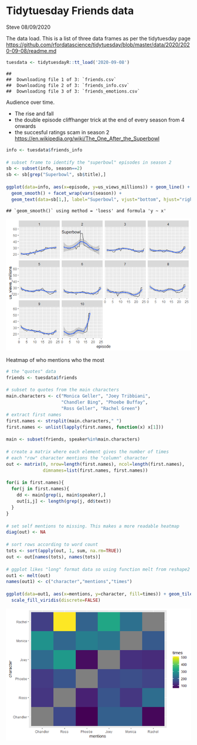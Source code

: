 Tidytuesday Friends data
================
Steve
08/09/2020

The data load. This is a list of three data frames as per the
tidytuesday page
<https://github.com/rfordatascience/tidytuesday/blob/master/data/2020/2020-09-08/readme.md>

``` r
tuesdata <- tidytuesdayR::tt_load('2020-09-08')
```

    ## 
    ##  Downloading file 1 of 3: `friends.csv`
    ##  Downloading file 2 of 3: `friends_info.csv`
    ##  Downloading file 3 of 3: `friends_emotions.csv`

Audience over time.

  - The rise and fall
  - the double episode cliffhanger trick at the end of every season from
    4 onwards
  - the succesful ratings scam in season 2
    <https://en.wikipedia.org/wiki/The_One_After_the_Superbowl>

<!-- end list -->

``` r
info <- tuesdata$friends_info

# subset frame to identify the "superbowl" episodes in season 2
sb <- subset(info, season==2)
sb <- sb[grep("Superbowl", sb$title),]

ggplot(data=info, aes(x=episode, y=us_views_millions)) + geom_line() +
  geom_smooth() + facet_wrap(vars(season)) + 
  geom_text(data=sb[1,], label="Superbowl", vjust="bottom", hjust="right")
```

    ## `geom_smooth()` using method = 'loess' and formula 'y ~ x'

![](README_files/figure-gfm/unnamed-chunk-2-1.png)<!-- -->

Heatmap of who mentions who the most

``` r
# the "quotes" data
friends <- tuesdata$friends

# subset to quotes from the main characters
main.characters <- c("Monica Geller", "Joey Tribbiani",
                     "Chandler Bing", "Phoebe Buffay", 
                     "Ross Geller", "Rachel Green")
# extract first names
first.names <- strsplit(main.characters," ")
first.names <- unlist(lapply(first.names, function(x) x[1]))

main <- subset(friends, speaker%in%main.characters)

# create a matrix where each element gives the number of times
# each "row" character mentions the "column" character
out <- matrix(0, nrow=length(first.names), ncol=length(first.names),
              dimnames=list(first.names, first.names))

for(i in first.names){
  for(j in first.names){
    dd <- main[grep(i, main$speaker),]
    out[i,j] <- length(grep(j, dd$text))
  }
}

# set self mentions to missing. This makes a more readable heatmap
diag(out) <- NA

# sort rows according to word count
tots <- sort(apply(out, 1, sum, na.rm=TRUE))
out <- out[names(tots), names(tots)]

# ggplot likes "long" format data so using function melt from reshape2
out1 <- melt(out)
names(out1) <- c("character","mentions","times")

ggplot(data=out1, aes(x=mentions, y=character, fill=times)) + geom_tile() +
  scale_fill_viridis(discrete=FALSE)
```

![](README_files/figure-gfm/unnamed-chunk-3-1.png)<!-- -->
